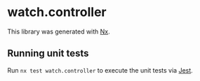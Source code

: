 # watch.controller

This library was generated with [Nx](https://nx.dev).

## Running unit tests

Run `nx test watch.controller` to execute the unit tests via [Jest](https://jestjs.io).
